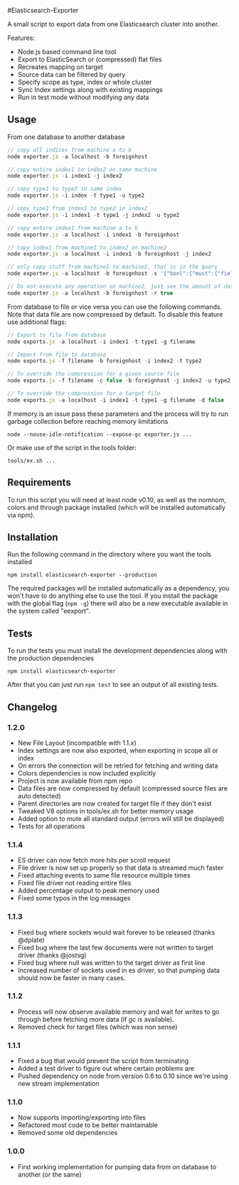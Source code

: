 #Elasticsearch-Exporter

A small script to export data from one Elasticsearch cluster into another.

Features:
* Node.js based command line tool
* Export to ElasticSearch or (compressed) flat files
* Recreates mapping on target
* Source data can be filtered by query
* Specify scope as type, index or whole cluster
* Sync Index settings along with existing mappings
* Run in test mode without modifying any data

## Usage

From one database to another database
```JavaScript
// copy all indices from machine a to b
node exporter.js -a localhost -b foreignhost

// copy entire index1 to index2 on same machine
node exporter.js -i index1 -j index2

// copy type1 to type2 in same index
node exporter.js -i index -t type1 -u type2

// copy type1 from index1 to type2 in index2
node exporter.js -i index1 -t type1 -j index2 -u type2

// copy entire index1 from machine a to b
node exporter.js -a localhost -i index1 -b foreignhost

// copy index1 from machine1 to index2 on machine2
node exporter.js -a localhost -i index1 -b foreignhost -j index2

// only copy stuff from machine1 to machine2, that is in the query
node exporter.js -a localhost -b foreignhost -s '{"bool":{"must":{"field":{"field1":"value1"}}}}'

// Do not execute any operation on machine2, just see the amount of data that would be queried
node exporter.js -a localhost -b foreignhost -r true
```

From database to file or vice versa you can use the following commands. Note that data file are now compressed by default. To disable this feature use additional flags:
```JavaScript
// Export to file from database
node exports.js -a localhost -i index1 -t type1 -g filename

// Import from file to database
node exports.js -f filename -b foreignhost -i index2 -t type2

// To override the compression for a given source file
node exports.js -f filename -c false -b foreignhost -j index2 -u type2

// To override the compression for a target file
node exports.js -a localhost -i index1 -t type1 -g filename -d false
```


If memory is an issue pass these parameters and the process will try to run garbage collection before reaching memory limitations
```
node --nouse-idle-notification --expose-gc exporter.js ...
```

Or make use of the script in the tools folder:
```
tools/ex.sh ...
```

## Requirements

To run this script you will need at least node v0.10, as well as the nomnom, colors and through package installed (which will be installed automatically via npm).

## Installation

Run the following command in the directory where you want the tools installed

	npm install elasticsearch-exporter --production

The required packages will be installed automatically as a dependency, you won't have to do anything else to use the tool. If you install the package with the global flag (```npm -g```) there will also be a new executable available in the system called "eexport".

## Tests

To run the tests you must install the development dependencies along with the production dependencies

	npm install elasticsearch-exporter

After that you can just run ```npm test``` to see an output of all existing tests.

## Changelog

### 1.2.0
* New File Layout (incompatible with 1.1.x)
* Index settings are now also exported, when exporting in scope all or index
* On errors the connection will be retried for fetching and writing data
* Colors dependencies is now included explicitly
* Project is now available from npm repo
* Data files are now compressed by default (compressed source files are auto detected)
* Parent directories are now created for target file if they don't exist
* Tweaked V8 options in tools/ex.sh for better memory usage
* Added option to mute all standard output (errors will still be displayed)
* Tests for all operations

### 1.1.4
* ES driver can now fetch more hits per scroll request
* File driver is now set up properly so that data is streamed much faster
* Fixed attaching events to same file resource multiple times
* Fixed file driver not reading entire files
* Added percentage output to peak memory used
* Fixed some typos in the log messages

### 1.1.3
* Fixed bug where sockets would wait forever to be released (thanks @dplate)
* Fixed bug where the last few documents were not written to target driver (thanks @jostsg)
* Fixed bug where null was written to the target driver as first line
* Increased number of sockets used in es driver, so that pumping data should now be faster in many cases.

### 1.1.2
* Process will now observe available memory and wait for writes to go through before fetching more data (if gc is available).
* Removed check for target files (which was non sense)

### 1.1.1
* Fixed a bug that would prevent the script from terminating
* Added a test driver to figure out where certain problems are
* Pushed dependency on node from version 0.6 to 0.10 since we're using new stream implementation

### 1.1.0
* Now supports importing/exporting into files
* Refactored most code to be better maintainable
* Removed some old dependencies

### 1.0.0
* First working implementation for pumping data from on database to another (or the same)
